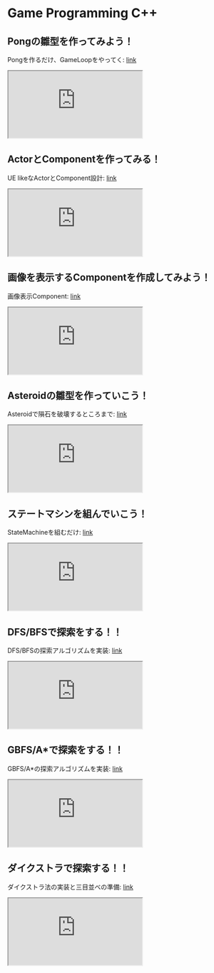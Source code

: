 # Game Programming C++
## Pongの雛型を作ってみよう！
Pongを作るだけ、GameLoopをやってく:
[link](https://youtu.be/8Vv5q6ACEgs)
<div>
<iframe src="https://www.youtube.com/embed/8Vv5q6ACEgs"></iframe>
</div>

## ActorとComponentを作ってみる！
UE likeなActorとComponent設計:
[link](https://youtu.be/2Y4TwGO3o28)
<div>
<iframe src="https://www.youtube.com/embed/2Y4TwGO3o28"></iframe>
</div>

## 画像を表示するComponentを作成してみよう！
画像表示Component:
[link](https://youtu.be/47hVTrXPPH8)
<div>
<iframe src="https://www.youtube.com/embed/47hVTrXPPH8"></iframe>
</div>

## Asteroidの雛型を作っていこう！
Asteroidで隕石を破壊するところまで:
[link](https://youtu.be/KPdTt68kEQg)
<div>
<iframe src="https://www.youtube.com/embed/KPdTt68kEQg"></iframe>
</div>

## ステートマシンを組んでいこう！
StateMachineを組むだけ:
[link](https://youtu.be/jlgzUT4Swjo)
<div>
<iframe src="https://www.youtube.com/embed/jlgzUT4Swjo"></iframe>
</div>

## DFS/BFSで探索をする！！
DFS/BFSの探索アルゴリズムを実装:
[link](https://youtu.be/8rLAYnmfQQ8)
<div>
<iframe src="https://www.youtube.com/embed/8rLAYnmfQQ8"></iframe>
</div>

## GBFS/A*で探索をする！！
GBFS/A*の探索アルゴリズムを実装:
[link](https://youtu.be/mpksUzLGSUE)
<div>
<iframe src="https://www.youtube.com/embed/mpksUzLGSUE"></iframe>
</div>

## ダイクストラで探索する！！  
ダイクストラ法の実装と三目並べの準備:
[link](https://youtu.be/vEvdewXai-s)
<div>
<iframe src="https://www.youtube.com/embed/vEvdewXai-s"></iframe>
</div>
